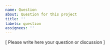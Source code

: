```yaml
---
name: Question
about: Question for this project
title: ''
labels: question
assignees: ''
---
```


[ Please write here your question or discussion ]
